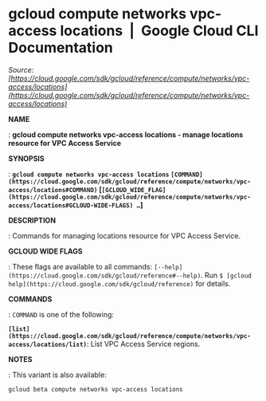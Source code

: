 # gcloud compute networks vpc-access locations  |  Google Cloud CLI Documentation

*Source: [https://cloud.google.com/sdk/gcloud/reference/compute/networks/vpc-access/locations](https://cloud.google.com/sdk/gcloud/reference/compute/networks/vpc-access/locations)*

**NAME**

: **gcloud compute networks vpc-access locations - manage locations resource for VPC Access Service**

**SYNOPSIS**

: **`gcloud compute networks vpc-access locations` `[COMMAND](https://cloud.google.com/sdk/gcloud/reference/compute/networks/vpc-access/locations#COMMAND)` [`[GCLOUD_WIDE_FLAG](https://cloud.google.com/sdk/gcloud/reference/compute/networks/vpc-access/locations#GCLOUD-WIDE-FLAGS) …`]**

**DESCRIPTION**

: Commands for managing locations resource for VPC Access Service.

**GCLOUD WIDE FLAGS**

: These flags are available to all commands: `[--help](https://cloud.google.com/sdk/gcloud/reference#--help)`.
Run `$ [gcloud help](https://cloud.google.com/sdk/gcloud/reference)` for details.

**COMMANDS**

: ``COMMAND`` is one of the following:

**`[list](https://cloud.google.com/sdk/gcloud/reference/compute/networks/vpc-access/locations/list)`**:
List VPC Access Service regions.

**NOTES**

: This variant is also available:

```
gcloud beta compute networks vpc-access locations
```